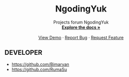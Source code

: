 <div align="center">
        <h1 align="center">NgodingYuk</h1>
        <p align="center">
            Projects forum NgodingYuk
            <br />
            <a href="https://github.com/othneildrew/Best-README-Template"><strong>Explore the docs »</strong></a>
            <br />
            <br />
            <a href="https://github.com/othneildrew/Best-README-Template">View Demo</a>
            ·
            <a href="https://github.com/othneildrew/Best-README-Template/issues">Report Bug</a>
            ·
            <a href="https://github.com/othneildrew/Best-README-Template/issues">Request Feature</a>
        </p>
</div>

## DEVELOPER
- https://github.com/Bimaryan
- https://github.com/RumaSu

